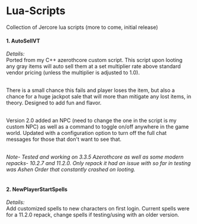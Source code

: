 # Lua-Scripts
Collection of Jercore lua scripts (more to come, initial release)

<h4>
  1. AutoSellVT<br></h4>
 <i>Details:</i><br>
  Ported from my C++ azerothcore custom script. This script upon looting any gray items will auto sell them at a set multiplier rate above standard vendor pricing (unless the multiplier is adjusted to 1.0). 
  
  <br>There is a small chance this fails and player loses the item, but also a chance for a huge jackpot sale that will more than mitigate any lost items, in theory. Designed to add fun and flavor. 
  
  <br>Version 2.0 added an NPC (need to change the one in the script is my custom NPC) as well as a command to toggle on/off anywhere in the game world. Updated with a configuration option to turn off the full chat messages for those that don't want to see that. 
  
  <br><i>Note- Tested and working on 3.3.5 Azerothcore as well as some modern repacks- 10.2.7 and 11.2.0. Only repack it had an issue with so far in testing was Ashen Order that constantly crashed on looting.</i><br><br>

 <h4>2. NewPlayerStartSpells<br></h4>
 <i>Details:</i><br>
 Add customized spells to new characters on first login. Current spells were for a 11.2.0 repack, change spells if testing/using with an older version.<br><br>

